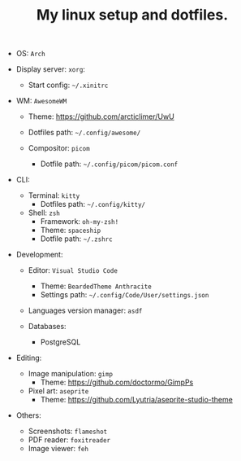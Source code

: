 <h1 align="center">My linux setup and dotfiles.</h1>
<br />

- OS: `Arch`

- Display server: `xorg`:
    - Start config: `~/.xinitrc`

- WM: `AwesomeWM`
    - Theme: https://github.com/arcticlimer/UwU
    - Dotfiles path: `~/.config/awesome/`

    - Compositor: `picom`
        - Dotfile path: `~/.config/picom/picom.conf`

- CLI:
    - Terminal: `kitty`
        - Dotfiles path: `~/.config/kitty/`
    - Shell: `zsh`
        - Framework: `oh-my-zsh!`
        - Theme: `spaceship`
        - Dotfile path: `~/.zshrc`

- Development:
    - Editor: `Visual Studio Code`
        - Theme: `BeardedTheme Anthracite`
        - Settings path: `~/.config/Code/User/settings.json`

    - Languages version manager: `asdf`

    - Databases:
        - PostgreSQL

- Editing:
    - Image manipulation: `gimp`
        - Theme: https://github.com/doctormo/GimpPs
    - Pixel art: `aseprite`
        - Theme: https://github.com/Lyutria/aseprite-studio-theme

- Others:
    - Screenshots: `flameshot`
    - PDF reader: `foxitreader`
    - Image viewer: `feh`
